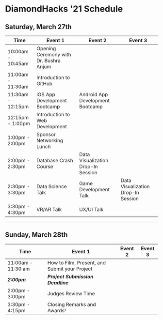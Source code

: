 # DiamondHacks '21 Schedule
## Saturday, March 27th
|      **Time**      | **Event 1** | **Event 2** |**Event 3**|
|----------|-------------|-------------|-----------|
|10:00am - 10:45am|Opening Ceremony with Dr. Bushra Anjum|||
|11:00am - 11:30am|Introduction to GitHub|||
|11:30am - 12:15pm|iOS App Development Bootcamp|Android App Development Bootcamp||
|12:15pm - 1:00pm|Introduction to Web Development|||
|1:00pm - 2:00pm|Sponsor Networking Lunch|||
|2:00pm - 2:30pm|Database Crash Course|Data Visualization Drop-In Session||
|2:30pm - 3:30pm|Data Science Talk|Game Development Talk|Data Visualization Drop-In Session|
|3:30pm - 4:30pm|VR/AR Talk|UX/UI Talk||
---
## Sunday, March 28th
| **Time** | **Event 1** | **Event 2** |**Event 3**|
|----------|-------------|-------------|-----------|
|11:00am - 11:30 am|How to Film, Present, and Submit your Project|||
|***2:00pm***|***Project Submission Deadline***|
|2:00pm - 3:00pm|Judges Review Time|||
|3:30pm - 4:15pm|Closing Remarks and Awards!|||
